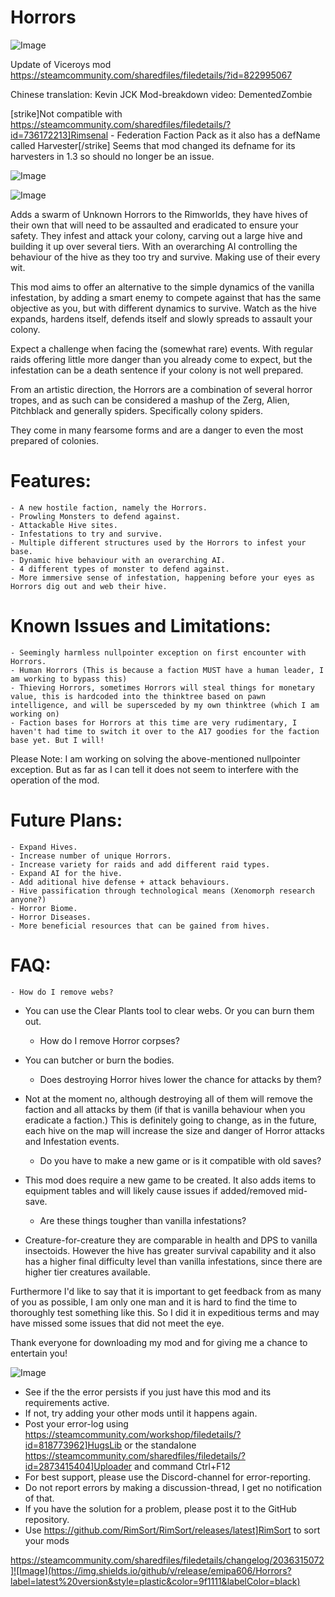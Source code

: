 # Horrors

![Image](https://i.imgur.com/buuPQel.png)

Update of Viceroys mod
https://steamcommunity.com/sharedfiles/filedetails/?id=822995067

Chinese translation: Kevin JCK
Mod-breakdown video: DementedZombie

[strike]Not compatible with https://steamcommunity.com/sharedfiles/filedetails/?id=736172213]Rimsenal - Federation Faction Pack as it also has a defName called Harvester[/strike] Seems that mod changed its defname for its harvesters in 1.3 so should no longer be an issue.

![Image](https://i.imgur.com/pufA0kM.png)

	
![Image](https://i.imgur.com/Z4GOv8H.png)


Adds a swarm of Unknown Horrors to the Rimworlds, they have hives of their own that will need to be assaulted and eradicated to ensure your safety. They infest and attack your colony, carving out a large hive and building it up over several tiers. With an overarching AI controlling the behaviour of the hive as they too try and survive. Making use of their every wit.

This mod aims to offer an alternative to the simple dynamics of the vanilla infestation, by adding a smart enemy to compete against that has the same objective as you, but with different dynamics to survive. Watch as the hive expands, hardens itself, defends itself and slowly spreads to assault your colony.

Expect a challenge when facing the (somewhat rare) events. With regular raids offering little more danger than you already come to expect, but the infestation can be a death sentence if your colony is not well prepared.

From an artistic direction, the Horrors are a combination of several horror tropes, and as such can be considered a mashup of the Zerg, Alien, Pitchblack and generally spiders. Specifically colony spiders.

They come in many fearsome forms and are a danger to even the most prepared of colonies.


#  Features: 
 


    - A new hostile faction, namely the Horrors.
    - Prowling Monsters to defend against.
    - Attackable Hive sites.
    - Infestations to try and survive.
    - Multiple different structures used by the Horrors to infest your base.
    - Dynamic hive behaviour with an overarching AI.
    - 4 different types of monster to defend against.
    - More immersive sense of infestation, happening before your eyes as Horrors dig out and web their hive.



#  Known Issues and Limitations: 
 


    - Seemingly harmless nullpointer exception on first encounter with Horrors.
    - Human Horrors (This is because a faction MUST have a human leader, I am working to bypass this)
    - Thieving Horrors, sometimes Horrors will steal things for monetary value, this is hardcoded into the thinktree based on pawn intelligence, and will be supersceded by my own thinktree (which I am working on)
    - Faction bases for Horrors at this time are very rudimentary, I haven't had time to switch it over to the A17 goodies for the faction base yet. But I will!



Please Note: I am working on solving the above-mentioned nullpointer exception. But as far as I can tell it does not seem to interfere with the operation of the mod.

#  Future Plans: 
 


    - Expand Hives.
    - Increase number of unique Horrors.
    - Increase variety for raids and add different raid types.
    - Expand AI for the hive.
    - Add aditional hive defense + attack behaviours.
    - Hive passification through technological means (Xenomorph research anyone?)
    - Horror Biome.
    - Horror Diseases.
    - More beneficial resources that can be gained from hives.



#  FAQ: 
 


    - How do I remove webs?

- You can use the Clear Plants tool to clear webs. Or you can burn them out.

    - How do I remove Horror corpses?

- You can butcher or burn the bodies.

    - Does destroying Horror hives lower the chance for attacks by them?

- Not at the moment no, although destroying all of them will remove the faction and all attacks by them (if that is vanilla behaviour when you eradicate a faction.) This is definitely going to change, as in the future, each hive on the map will increase the size and danger of Horror attacks and Infestation events.

    - Do you have to make a new game or is it compatible with old saves?

- This mod does require a new game to be created. It also adds items to equipment tables and will likely cause issues if added/removed mid-save.

    - Are these things tougher than vanilla infestations?

- Creature-for-creature they are comparable in health and DPS to vanilla insectoids. However the hive has greater survival capability and it also has a higher final difficulty level than vanilla infestations, since there are higher tier creatures available.




Furthermore I'd like to say that it is important to get feedback from as many of you as possible, I am only one man and it is hard to find the time to thoroughly test something like this. So I did it in expeditious terms and may have missed some issues that did not meet the eye.

Thank everyone for downloading my mod and for giving me a chance to entertain you!


![Image](https://i.imgur.com/PwoNOj4.png)



-  See if the the error persists if you just have this mod and its requirements active.
-  If not, try adding your other mods until it happens again.
-  Post your error-log using https://steamcommunity.com/workshop/filedetails/?id=818773962]HugsLib or the standalone https://steamcommunity.com/sharedfiles/filedetails/?id=2873415404]Uploader and command Ctrl+F12
-  For best support, please use the Discord-channel for error-reporting.
-  Do not report errors by making a discussion-thread, I get no notification of that.
-  If you have the solution for a problem, please post it to the GitHub repository.
-  Use https://github.com/RimSort/RimSort/releases/latest]RimSort to sort your mods



https://steamcommunity.com/sharedfiles/filedetails/changelog/2036315072]![Image](https://img.shields.io/github/v/release/emipa606/Horrors?label=latest%20version&style=plastic&color=9f1111&labelColor=black)

